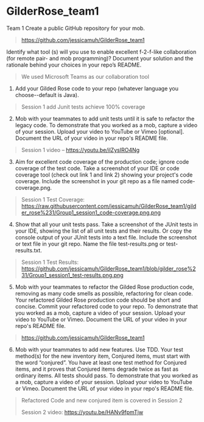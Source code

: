 # GilderRose_team1

Team 1 
Create a public GitHub repository for your mob. 
> https://github.com/jessicamuh/GilderRose_team1

Identify what tool (s) will you use to enable excellent f-2-f-like collaboration (for remote pair- and mob programming)? Document your solution and the rationale behind your choices in your repo’s README.
> We used Microsoft Teams as our collaboration tool

1. Add your Gilded Rose code to your repo (whatever language you choose--default is Java).
> Session 1 add Junit tests achieve 100% coverage

2. Mob with your teammates to add unit tests until it is safe to refactor the legacy code. To demonstrate that you worked as a mob, capture a video of your session. Upload your video to YouTube or Vimeo [optional]. Document the URL of your video in your repo's README file.
> Session 1 video – https://youtu.be/ilZysIRO4Ng

3. Aim for excellent code coverage of the production code; ignore code coverage of the test code. Take a screenshot of your IDE or code coverage tool (check out link 1 and link 2) showing your project's code coverage. Include the screenshot in your git repo as a file named code-coverage.png.
> Session 1 Test Coverage: https://raw.githubusercontent.com/jessicamuh/GilderRose_team1/gilder_rose%231/Group1_session1_code-coverage.png.png

4. Show that all your unit tests pass. Take a screenshot of the JUnit tests in your IDE, showing the list of all unit tests and their results. Or copy the console output of your JUnit tests into a text file. Include the screenshot or text file in your git repo. Name the file test-results.png or test-results.txt.
> Session 1 Test Results: https://github.com/jessicamuh/GilderRose_team1/blob/gilder_rose%231/Group1_session1_test-results.png.png

5. Mob with your teammates to refactor the Gilded Rose production code, removing as many code smells as possible, refactoring for clean code. Your refactored Gilded Rose production code should be short and concise. Commit your refactored code to your repo. To demonstrate that you worked as a mob, capture a video of your session. Upload your video to YouTube or Vimeo. Document the URL of your video in your repo's README file.
> https://github.com/jessicamuh/GilderRose_team1

6. Mob with your teammates to add new features. Use TDD. Your test method(s) for the new inventory item, Conjured items, must start with the word “conjured”. You have at least one test method for Conjured items, and it proves that Conjured items degrade twice as fast as ordinary items. All tests should pass. To demonstrate that you worked as a mob, capture a video of your session. Upload your video to YouTube or Vimeo. Document the URL of your video in your repo's README file.
> Refactored Code and new conjured item is covered in Session 2
> 
> Session 2 video: https://youtu.be/HANv9fpmTjw
